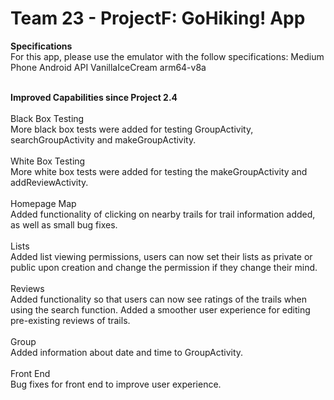 # Team 23 - ProjectF: GoHiking! App
**Specifications** <br />
For this app, please use the emulator with the follow specifications:
Medium Phone
Android API VanillaIceCream arm64-v8a <br /><br />

**Improved Capabilities since Project 2.4** 
<br /><br />
Black Box Testing <br />
More black box tests were added for testing GroupActivity, searchGroupActivity and makeGroupActivity. <br /> <br />
White Box Testing <br />
More white box tests were added for testing the makeGroupActivity and addReviewActivity.
<br /><br />
Homepage Map <br />
Added functionality of clicking on nearby trails for trail information added, as well as small bug fixes.
<br /><br />
Lists <br />
Added list viewing permissions, users can now set their lists as private or public upon creation and change the permission if they change their mind.
<br /><br />
Reviews <br />
Added functionality so that users can now see ratings of the trails when using the search function. Added a smoother user experience for editing pre-existing reviews of trails.
<br /><br />
Group <br />
Added information about date and time to GroupActivity.
<br /><br />
Front End <br />
Bug fixes for front end to improve user experience.
